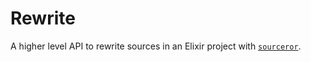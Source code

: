 # Rewrite

A higher level API to rewrite sources in an Elixir project with
[`sourceror`](https://github.com/doorgan/sourceror).

